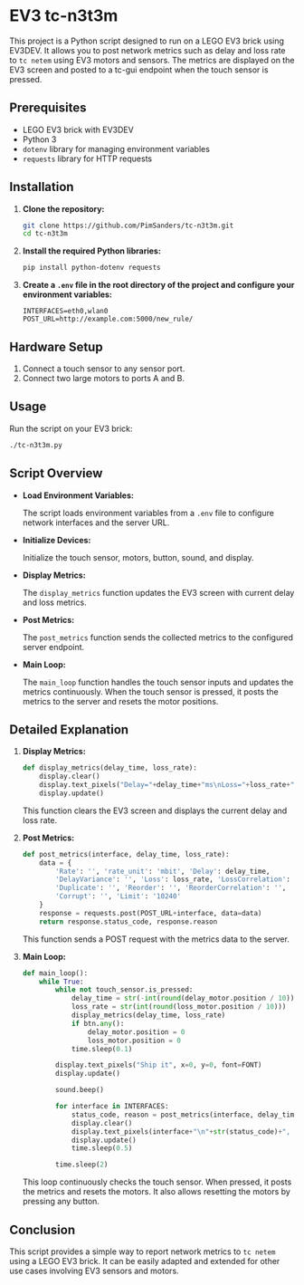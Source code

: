 # EV3 tc-n3t3m

This project is a Python script designed to run on a LEGO EV3 brick using EV3DEV. It allows you to post network metrics such as delay and loss rate to `tc netem` using EV3 motors and sensors. The metrics are displayed on the EV3 screen and posted to a tc-gui endpoint when the touch sensor is pressed.

## Prerequisites

- LEGO EV3 brick with EV3DEV
- Python 3
- `dotenv` library for managing environment variables
- `requests` library for HTTP requests

## Installation

1. **Clone the repository:**

    ```bash
    git clone https://github.com/PimSanders/tc-n3t3m.git
    cd tc-n3t3m
    ```

2. **Install the required Python libraries:**

    ```bash
    pip install python-dotenv requests
    ```

3. **Create a `.env` file in the root directory of the project and configure your environment variables:**

    ```env
    INTERFACES=eth0,wlan0
    POST_URL=http://example.com:5000/new_rule/
    ```

## Hardware Setup

1. Connect a touch sensor to any sensor port.
2. Connect two large motors to ports A and B.

## Usage

Run the script on your EV3 brick:

```bash
./tc-n3t3m.py
```

## Script Overview

- **Load Environment Variables:**
  
  The script loads environment variables from a `.env` file to configure network interfaces and the server URL.

- **Initialize Devices:**
  
  Initialize the touch sensor, motors, button, sound, and display.

- **Display Metrics:**
  
  The `display_metrics` function updates the EV3 screen with current delay and loss metrics.

- **Post Metrics:**
  
  The `post_metrics` function sends the collected metrics to the configured server endpoint.

- **Main Loop:**
  
  The `main_loop` function handles the touch sensor inputs and updates the metrics continuously. When the touch sensor is pressed, it posts the metrics to the server and resets the motor positions.

## Detailed Explanation

1. **Display Metrics:**

    ```python
    def display_metrics(delay_time, loss_rate):
        display.clear()
        display.text_pixels("Delay="+delay_time+"ms\nLoss="+loss_rate+"%", x=0, y=0, font=FONT)
        display.update()
    ```

    This function clears the EV3 screen and displays the current delay and loss rate.

2. **Post Metrics:**

    ```python
    def post_metrics(interface, delay_time, loss_rate):
        data = {
            'Rate': '', 'rate_unit': 'mbit', 'Delay': delay_time,
            'DelayVariance': '', 'Loss': loss_rate, 'LossCorrelation': '',
            'Duplicate': '', 'Reorder': '', 'ReorderCorrelation': '',
            'Corrupt': '', 'Limit': '10240'
        }
        response = requests.post(POST_URL+interface, data=data)
        return response.status_code, response.reason
    ```

    This function sends a POST request with the metrics data to the server.

3. **Main Loop:**

    ```python
    def main_loop():
        while True:
            while not touch_sensor.is_pressed:
                delay_time = str(-int(round(delay_motor.position / 10)))
                loss_rate = str(int(round(loss_motor.position / 10)))
                display_metrics(delay_time, loss_rate)
                if btn.any():
                    delay_motor.position = 0
                    loss_motor.position = 0
                time.sleep(0.1)

            display.text_pixels("Ship it", x=0, y=0, font=FONT)
            display.update()

            sound.beep()

            for interface in INTERFACES:
                status_code, reason = post_metrics(interface, delay_time, loss_rate)
                display.clear()
                display.text_pixels(interface+"\n"+str(status_code)+", "+reason, x=0, y=0, font=FONT)
                display.update()
                time.sleep(0.5)

            time.sleep(2)
    ```

    This loop continuously checks the touch sensor. When pressed, it posts the metrics and resets the motors. It also allows resetting the motors by pressing any button.

## Conclusion

This script provides a simple way to report network metrics to `tc netem` using a LEGO EV3 brick. It can be easily adapted and extended for other use cases involving EV3 sensors and motors.
